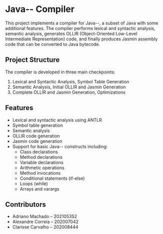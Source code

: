 # Java-- Compiler

This project implements a compiler for Java--, a subset of Java with some additional features. The compiler performs lexical and syntactic analysis, semantic analysis, generates OLLIR (Object-Oriented Low-Level Intermediate Representation) code, and finally produces Jasmin assembly code that can be converted to Java bytecode.

## Project Structure

The compiler is developed in three main checkpoints:

1. Lexical and Syntactic Analysis, Symbol Table Generation
2. Semantic Analysis, Initial OLLIR and Jasmin Generation
3. Complete OLLIR and Jasmin Generation, Optimizations

## Features

- Lexical and syntactic analysis using ANTLR
- Symbol table generation
- Semantic analysis
- OLLIR code generation
- Jasmin code generation
- Support for basic Java-- constructs including:
  - Class declarations
  - Method declarations
  - Variable declarations
  - Arithmetic operations
  - Method invocations
  - Conditional statements (if-else)
  - Loops (while)
  - Arrays and varargs

## Contributors

- Adriano Machado – 202105352
- Alexandre Correia – 202007042
- Clarisse Carvalho – 202008444
